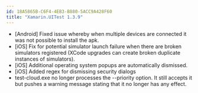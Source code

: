 ```yaml
---
id: 18A5865B-C6F4-4EB3-B880-5ACC9A428F60
title: "Xamarin.UITest 1.3.9"
---
```


* [Android] Fixed issue whereby when multiple devices are connected it was not possible to install the apk.
* [iOS] Fix for potential simulator launch failure when there are broken simulators registered (XCode upgrades can create broken duplicate instances of simulators).
* [iOS] Additional operating system popups are automatically dismissed.
* [iOS] Added regex for dismissing security dialogs
* test-cloud.exe no longer processes the --priority option. It still accepts it but pushes a warning message stating that it no longer has any effect.

